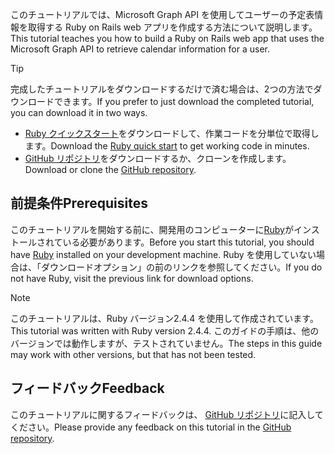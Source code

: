 <!-- markdownlint-disable MD002 MD041 -->

<span data-ttu-id="2285f-101">このチュートリアルでは、Microsoft Graph API を使用してユーザーの予定表情報を取得する Ruby on Rails web アプリを作成する方法について説明します。</span><span class="sxs-lookup"><span data-stu-id="2285f-101">This tutorial teaches you how to build a Ruby on Rails web app that uses the Microsoft Graph API to retrieve calendar information for a user.</span></span>

> [!TIP]
> <span data-ttu-id="2285f-102">完成したチュートリアルをダウンロードするだけで済む場合は、2つの方法でダウンロードできます。</span><span class="sxs-lookup"><span data-stu-id="2285f-102">If you prefer to just download the completed tutorial, you can download it in two ways.</span></span>
>
> - <span data-ttu-id="2285f-103">[Ruby クイックスタート](https://developer.microsoft.com/graph/quick-start?platform=option-ruby)をダウンロードして、作業コードを分単位で取得します。</span><span class="sxs-lookup"><span data-stu-id="2285f-103">Download the [Ruby quick start](https://developer.microsoft.com/graph/quick-start?platform=option-ruby) to get working code in minutes.</span></span>
> - <span data-ttu-id="2285f-104">[GitHub リポジトリ](https://github.com/microsoftgraph/msgraph-training-rubyrailsapp)をダウンロードするか、クローンを作成します。</span><span class="sxs-lookup"><span data-stu-id="2285f-104">Download or clone the [GitHub repository](https://github.com/microsoftgraph/msgraph-training-rubyrailsapp).</span></span>

## <a name="prerequisites"></a><span data-ttu-id="2285f-105">前提条件</span><span class="sxs-lookup"><span data-stu-id="2285f-105">Prerequisites</span></span>

<span data-ttu-id="2285f-106">このチュートリアルを開始する前に、開発用のコンピューターに[Ruby](https://www.ruby-lang.org/en/downloads/)がインストールされている必要があります。</span><span class="sxs-lookup"><span data-stu-id="2285f-106">Before you start this tutorial, you should have [Ruby](https://www.ruby-lang.org/en/downloads/) installed on your development machine.</span></span> <span data-ttu-id="2285f-107">Ruby を使用していない場合は、「ダウンロードオプション」の前のリンクを参照してください。</span><span class="sxs-lookup"><span data-stu-id="2285f-107">If you do not have Ruby, visit the previous link for download options.</span></span>

> [!NOTE]
> <span data-ttu-id="2285f-108">このチュートリアルは、Ruby バージョン2.4.4 を使用して作成されています。</span><span class="sxs-lookup"><span data-stu-id="2285f-108">This tutorial was written with Ruby version 2.4.4.</span></span> <span data-ttu-id="2285f-109">このガイドの手順は、他のバージョンでは動作しますが、テストされていません。</span><span class="sxs-lookup"><span data-stu-id="2285f-109">The steps in this guide may work with other versions, but that has not been tested.</span></span>

## <a name="feedback"></a><span data-ttu-id="2285f-110">フィードバック</span><span class="sxs-lookup"><span data-stu-id="2285f-110">Feedback</span></span>

<span data-ttu-id="2285f-111">このチュートリアルに関するフィードバックは、 [GitHub リポジトリ](https://github.com/microsoftgraph/msgraph-training-rubyrailsapp)に記入してください。</span><span class="sxs-lookup"><span data-stu-id="2285f-111">Please provide any feedback on this tutorial in the [GitHub repository](https://github.com/microsoftgraph/msgraph-training-rubyrailsapp).</span></span>

